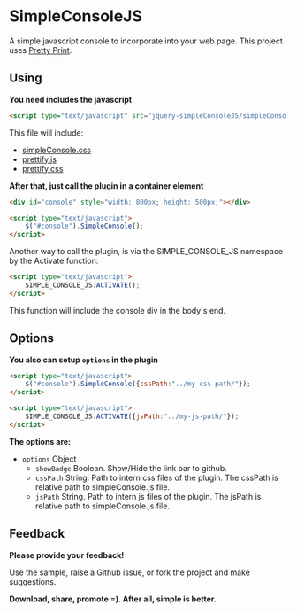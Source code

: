 SimpleConsoleJS
===============

A simple javascript console to incorporate into your web page.
This project uses [Pretty Print](http://google-code-prettify.googlecode.com/svn/trunk/README.html).

## Using

**You need includes the javascript**
```html
<script type="text/javascript" src="jquery-simpleConsoleJS/simpleConsole.js"></script>
```
This file will include:
* [simpleConsole.css](https://github.com/marciosalinodias/SimpleConsoleJS/blob/master/jquery-simpleConsoleJS/_css/simpleConsole.css)
* [prettify.js](https://github.com/marciosalinodias/SimpleConsoleJS/blob/master/jquery-simpleConsoleJS/_js/prettify.js)
* [prettify.css](https://github.com/marciosalinodias/SimpleConsoleJS/blob/master/jquery-simpleConsoleJS/_css/prettify.css)

**After that, just call the plugin in a container element**
```html
<div id="console" style="width: 800px; height: 500px;"></div>

<script type="text/javascript">
	$("#console").SimpleConsole();
</script>
```

Another way to call the plugin, is via the SIMPLE_CONSOLE_JS namespace by the Activate function:
```html
<script type="text/javascript">
	SIMPLE_CONSOLE_JS.ACTIVATE();
</script>
```
This function will include the console div in the body's end.

## Options

**You also can setup `options` in the plugin**
```html
<script type="text/javascript">
	$("#console").SimpleConsole({cssPath:"../my-css-path/"});
</script>
```
```html
<script type="text/javascript">
	SIMPLE_CONSOLE_JS.ACTIVATE({jsPath:"../my-js-path/"});
</script>
```

**The options are:**
* `options` Object
  * `showBadge` Boolean. Show/Hide the link bar to github.
  * `cssPath` String. Path to intern css files of the plugin. The cssPath is relative path to simpleConsole.js file.
  * `jsPath` String. Path to intern js files of the plugin. The jsPath is relative path to simpleConsole.js file.

## Feedback

**Please provide your feedback!**

Use the sample, raise a Github issue, or fork the project and make suggestions.

**Download, share, promote =). After all, simple is better.**

